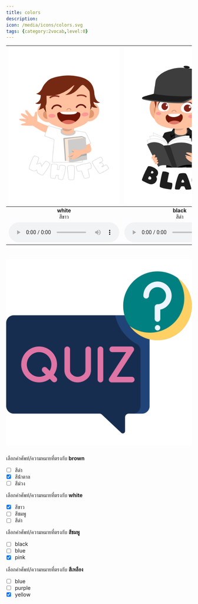 ```yaml
---
title: colors
description: 
icon: /media/icons/colors.svg
tags: {category:2vocab,level:0}
---
```


<div class="carrousel">


|![](/media/img/colors/white.svg)|![](/media/img/colors/black.svg)|![](/media/img/colors/blue.svg)|![](/media/img/colors/green.svg)|![](/media/img/colors/pink.svg)|![](/media/img/colors/red.svg)|![](/media/img/colors/orange.svg)|![](/media/img/colors/brown.svg)|![](/media/img/colors/yellow.svg)|![](/media/img/colors/purple.svg)|
| :----: | :----: | :----: | :----: | :----: | :----: | :----: | :----: | :----: | :----: |
|**white**<br>สีขาว|**black**<br>สีดํา|**blue**<br>สีน้ําเงิน|**green**<br>สีเขียว|**pink**<br>สีชมพู|**red**<br>สีแดง|**orange**<br>สีส้ม|**brown**<br>สีน้ําตาล|**yellow**<br>สีเหลือง|**purple**<br>สีม่วง|
|![](/media/audio/white.mp3)|![](/media/audio/black.mp3)|![](/media/audio/blue.mp3)|![](/media/audio/green.mp3)|![](/media/audio/pink.mp3)|![](/media/audio/red.mp3)|![](/media/audio/orange.mp3)|![](/media/audio/brown.mp3)|![](/media/audio/yellow.mp3)|![](/media/audio/purple.mp3)|

</div>



# ![icon](/media/icons/quiz.svg) 


 เลือกคำศัพท์/ความหมายที่ตรงกับ **brown**
 - [ ] สีดํา
 - [x] สีน้ําตาล
 - [ ] สีม่วง

 เลือกคำศัพท์/ความหมายที่ตรงกับ **white**
 - [x] สีขาว
 - [ ] สีชมพู
 - [ ] สีดํา

 เลือกคำศัพท์/ความหมายที่ตรงกับ **สีชมพู**
 - [ ] black
 - [ ] blue
 - [x] pink

 เลือกคำศัพท์/ความหมายที่ตรงกับ **สีเหลือง**
 - [ ] blue
 - [ ] purple
 - [x] yellow

